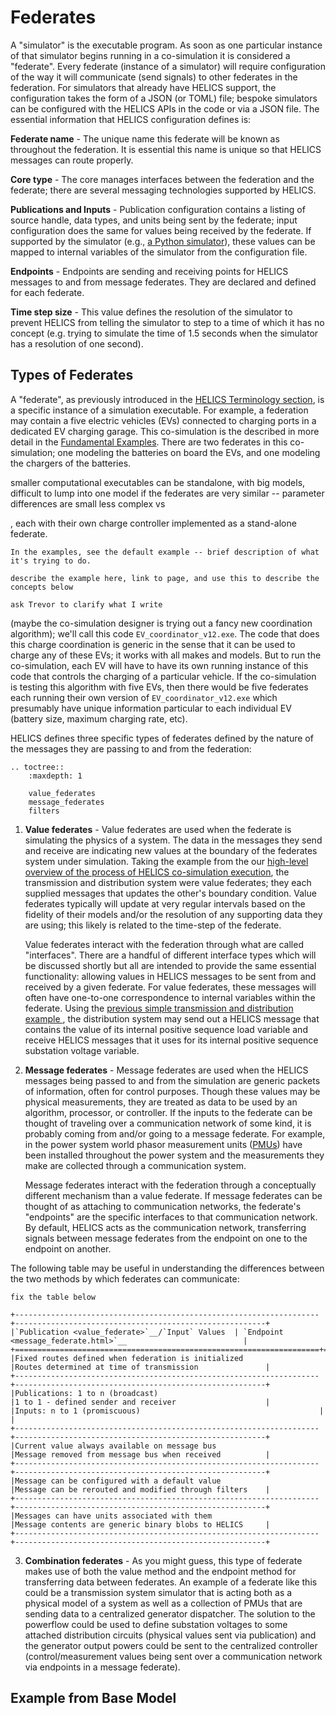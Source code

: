 # Federates

A "simulator" is the executable program. As soon as one particular instance of that simulator begins running in a co-simulation it is considered a "federate". Every federate (instance of a simulator) will require configuration of the way it will communicate (send signals) to other federates in the federation. For simulators that already have HELICS support, the configuration takes the form of a JSON (or TOML) file; bespoke simulators can be configured with the HELICS APIs in the code or via a JSON file. The essential information that HELICS configuration defines is:

   **Federate name** - The unique name this federate will be known as throughout the federation. It is essential this name is unique so that HELICS messages can route properly.

   **Core type** - The core manages interfaces between the federation and the federate; there are several messaging technologies supported by HELICS. 

   **Publications and Inputs** - Publication configuration contains a listing of source handle, data types, and units being sent by the federate; input configuration does the same for values being received by the federate. If supported by the simulator (e.g., [a Python simulator](../examples/fundamental_examples/fundamental_default.md)), these values can be mapped to internal variables of the simulator from the configuration file. 

   **Endpoints** - Endpoints are sending and receiving points for HELICS messages to and from message federates. They are declared and defined for each federate. 

   **Time step size** - This value defines the resolution of the simulator to prevent HELICS from telling the simulator to step to a time of which it has no concept (e.g. trying to simulate the time of 1.5 seconds when the simulator has a resolution of one second). 



## Types of Federates

A "federate", as previously introduced in the [HELICS Terminology section](./helics_terminology.md), is a specific instance of a simulation executable. For example, a federation may contain a five electric vehicles (EVs) connected to charging ports in a dedicated EV charging garage. This co-simulation is the described in more detail in the [Fundamental Examples](../../examples/fundamental_examples/fundamental_examples.md). There are two federates in this co-simulation; one modeling the batteries on board the EVs, and one modeling the chargers of the batteries. 

smaller computational executables can be standalone, 
with big models, difficult to lump into one model
if the federates are very similar -- parameter differences are small
less complex vs 

, each with their own charge controller implemented as a stand-alone federate.

```
In the examples, see the default example -- brief description of what it's trying to do.

describe the example here, link to page, and use this to describe the concepts below

ask Trevor to clarify what I write
```

 (maybe the co-simulation designer is trying out a fancy new coordination algorithm); we'll call this code `EV_coordinator_v12.exe`. The code that does this charge coordination is generic in the sense that it can be used to charge any of these EVs; it works with all makes and models. But to run the co-simulation, each EV will have to have its own running instance of this code that controls the charging of a particular vehicle. If the co-simulation is testing this algorithm with five EVs, then there would be five federates each running their own version of `EV_coordinator_v12.exe` which presumably have unique information particular to each individual EV (battery size, maximum charging rate, etc).



HELICS defines three specific types of federates defined by the nature of the messages they are passing to and from the federation:

```eval_rst
.. toctree::
    :maxdepth: 1
    
    value_federates
    message_federates
    filters

```


1. **Value federates** - Value federates are used when the federate is simulating the physics of a system. The data in the messages they send and receive are indicating new values at the boundary of the federates system under simulation. Taking the example from the our [high-level overview of the process of HELICS co-simulation execution](./helics_co-sim_sequence.md), the transmission and distribution system were value federates; they each supplied messages that updates the other's boundary condition. Value federates typically will update at very regular intervals based on the fidelity of their models and/or the resolution of any supporting data they are using; this likely is related to the time-step of the federate.

   Value federates interact with the federation through what are called "interfaces". There are a handful of different interface types which will be discussed shortly but all are intended to provide the same essential functionality: allowing values in HELICS messages to be sent from and received by a given federate. For value federates, these messages will often have one-to-one correspondence to internal variables within the federate. Using the [previous simple transmission and distribution example ](./helics_co-sim_sequence.md), the distribution system may send out a HELICS message that contains the value of its internal positive sequence load variable and receive HELICS messages that it uses for its internal positive sequence substation voltage variable.

2. **Message federates** - Message federates are used when the HELICS messages being passed to and from the simulation are generic packets of information, often for control purposes. Though these values may be physical measurements, they are treated as data to be used by an algorithm, processor, or controller. If the inputs to the federate can be thought of traveling over a communication network of some kind, it is probably coming from and/or going to a message federate. For example, in the power system world phasor measurement units ([PMUs](https://en.wikipedia.org/wiki/Phasor_measurement_unit)) have been installed throughout the power system and the measurements they make are collected through a communication system.

   Message federates interact with the federation through a conceptually different mechanism than a value federate. If message federates can be thought of as attaching to communication networks, the federate's "endpoints" are the specific interfaces to that communication network. By default, HELICS acts as the communication network, transferring signals between message federates from the endpoint on one to the endpoint on another.

The following table may be useful in understanding the differences between the two methods by which federates can communicate:

```
fix the table below
```

```eval_rst
+--------------------------------------------------------------------+--------------------------------------------------------+
|`Publication <value_federate>`__/`Input` Values  | `Endpoint <message_federate.html>`__                          |
+====================================================================+========================================================+
|Fixed routes defined when federation is initialized                 |Routes determined at time of transmission               |
+--------------------------------------------------------------------+--------------------------------------------------------+
|Publications: 1 to n (broadcast)                                    |1 to 1 - defined sender and receiver                    |
|Inputs: n to 1 (promiscuous)                                        |                                                        |
+--------------------------------------------------------------------+--------------------------------------------------------+
|Current value always available on message bus                       |Message removed from message bus when received          |
+--------------------------------------------------------------------+--------------------------------------------------------+
|Message can be configured with a default value                      |Message can be rerouted and modified through filters    |
+--------------------------------------------------------------------+--------------------------------------------------------+
|Messages can have units associated with them                        |Message contents are generic binary blobs to HELICS     |
+--------------------------------------------------------------------+--------------------------------------------------------+
```

3. **Combination federates** - As you might guess, this type of federate makes use of both the value method and the endpoint method for transferring data between federates. An example of a federate like this could be a transmission system simulator that is acting both as a physical model of a system as well as a collection of PMUs that are sending data to a centralized generator dispatcher. The solution to the powerflow could be used to define substation voltages to some attached distribution circuits (physical values sent via publication) and the generator output powers could be sent to the centralized controller (control/measurement values being sent over a communication network via endpoints in a message federate).


## Example from Base Model 